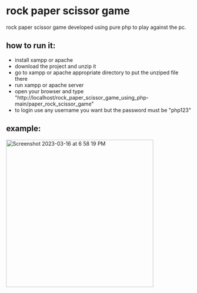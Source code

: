 # rock paper scissor game
rock paper scissor game developed using pure php to play against the pc.
## how to run it:
* install xampp or apache
* download the project and unzip it
* go to xampp or apache appropriate directory to put the unziped file there
* run xampp or apache server
* open your browser and type "http://localhost/rock_paper_scissor_game_using_php-main/paper_rock_scissor_game"
* to login use any username you want but the password must be "php123"
## example:
<img width="400" alt="Screenshot 2023-03-16 at 6 58 19 PM" src="https://user-images.githubusercontent.com/55524560/225679135-ae67091a-2273-4845-af21-8aaef1058b67.png">
